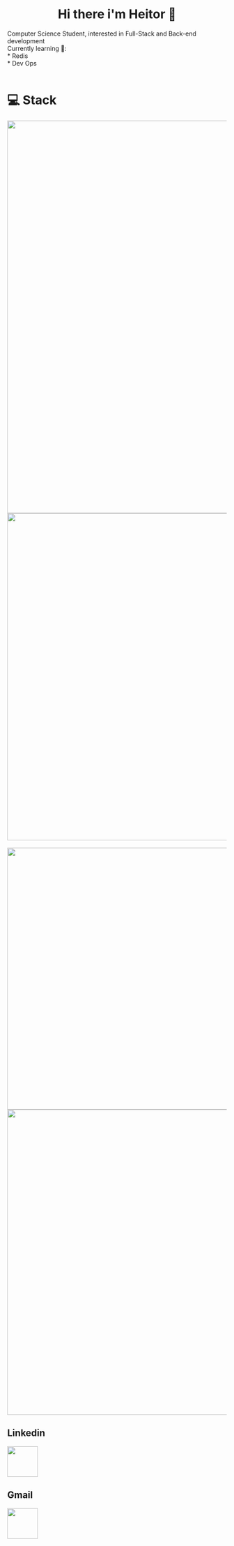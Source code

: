 <h1 align = "center"> Hi there i'm Heitor 👋 </h1>
Computer Science Student, interested in Full-Stack and Back-end development
<br>
 Currently learning 🔎:
 <br>
* Redis
<br>
* Dev Ops
<div><br>
<h1> 💻 Stack </h1>
<div align="center">
   <img src="https://skillicons.dev/icons?i=java,kotlin,bash,py,fastapi,nodejs,go,cpp,spring,redis" width="900"/>
 <br>
</div>
 
 <div align="center">
  <img src="https://skillicons.dev/icons?i=javascript,typescript,html,css,express,nextjs,tailwind,styledcomponents" width="750"/>
 </div>

 <br>

<div align="center">
  <img src="https://skillicons.dev/icons?i=mysql,postgres,mongodb,androidstudio,dynamodb,azure" width="600"/>
  <br>
  <img src="https://skillicons.dev/icons?i=vercel,docker,git,aws,arduino,postman,linux" width="700"/>
</div>

<h2>Linkedin</h2>
<div>
   <a href="https://www.linkedin.com/in/heitorhsantos/" target="_blank"><img src="https://skillicons.dev/icons?i=linkedin" width="70"/></a>
</div>
<h2>Gmail</h2>
<div>
   <a href="heitor.santos118@gmail.com" target="_blank"><img src="https://skillicons.dev/icons?i=gmail" width="70"/></a>
</div>

